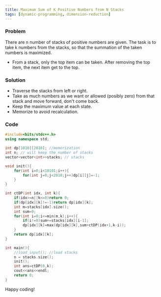 ```yaml
---
title: Maximum Sum of K Positive Numbers from N Stacks
tags: [dynamic-programming, dimension-reduction]
---
```


### Problem

There are n number of stacks of positive numbers are given. The task is to take k numbers from the stacks, so that the summation of the taken numbers is maximized.

- From a stack, only the top item can be taken. After removing the top item, the next item get to the top.

### Solution
- Traverse the stacks from left or right.
- Take as much numbers as we want or allowed (posibly zero) from that stack and move forward, don't come back.
- Keep the maximum value at each state.
- Memorize to avoid recalculation.

### Code

```cpp
#include<bits/stdc++.h>
using namespace std;

int dp[1010][2010]; //memorization
int n; // will keep the number of stacks
vector<vector<int>>stacks; // stacks

void init(){
	for(int i=0;i<10101;i++){
		for(int j=0;j<2010;j++)dp[i][j]=-1;
	}
}

int ctDP(int idx, int k){
	if(idx>=n||k<=0)return 0;
	if(dp[idx][k]!=-1)return dp[idx][k];
	int m=stacks[idx].size();
	int sum=0;
	for(int i=0;i<=min(m,k);i++){
		if(i!=0)sum+=stacks[idx][i-1];
		dp[idx][k]=max(dp[idx][k],sum+ctDP(idx+1,k-i));
	}
	return dp[idx][k];
}

int main(){
	//load_input(); //load stacks
	n = stacks.size();
	init();
	int ans=ctDP(0,k);
	cout<<ans<<endl;
	return 0;
}
```

Happy coding!
